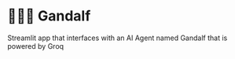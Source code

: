 # 🧙🏻‍♂️ Gandalf
Streamlit app that interfaces with an AI Agent named Gandalf that is powered by Groq
